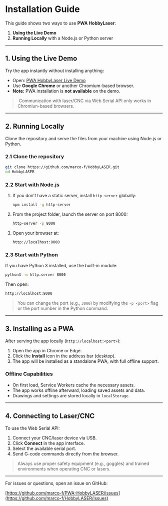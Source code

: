 # Installation Guide

This guide shows two ways to use **PWA HobbyLaser**:

1. **Using the Live Demo**
2. **Running Locally** with a Node.js or Python server

---

## 1. Using the Live Demo

Try the app instantly without installing anything:

* Open: [PWA HobbyLaser Live Demo](https://marco-f.github.io/HobbyLASER/)
* Use **Google Chrome** or another Chromium-based browser.
* **Note:** PWA installation is **not available** on the demo.

>️ Communication with laser/CNC via Web Serial API only works in Chromiun-based browsers.

---

## 2. Running Locally

Clone the repository and serve the files from your machine using Node.js or Python.

### 2.1 Clone the repository

```bash
git clone https://github.com/marco-f/HobbyLASER.git
cd HobbyLASER
```

### 2.2 Start with Node.js

1. If you don’t have a static server, install `http-server` globally:

   ```bash
   npm install -g http-server
   ```
2. From the project folder, launch the server on port 8000:

   ```bash
   http-server -p 8000
   ```
3. Open your browser at:

   ```
   http://localhost:8000
   ```

### 2.3 Start with Python

If you have Python 3 installed, use the built-in module:

```bash
python3 -m http.server 8000
```

Then open:

```bash
http://localhost:8000
```

> You can change the port (e.g., `3000`) by modifying the `-p <port>` flag or the port number in the Python command.

---

## 3. Installing as a PWA

After serving the app locally (`http://localhost:<port>`):

1. Open the app in Chrome or Edge.
2. Click the **Install** icon in the address bar (desktop).
3. The app will be installed as a standalone PWA, with full offline support.

### Offline Capabilities

* On first load, Service Workers cache the necessary assets.
* The app works offline afterward, loading saved assets and data.
* Drawings and settings are stored locally in `localStorage`.

---

## 4. Connecting to Laser/CNC

To use the Web Serial API:

1. Connect your CNC/laser device via USB.
2. Click **Connect** in the app interface.
3. Select the available serial port.
4. Send G-code commands directly from the browser.

> Always use proper safety equipment (e.g., goggles) and trained environments when operating CNC or lasers.

---

For issues or questions, open an issue on GitHub:

[https://github.com/marco-f/PWA-HobbyLASER/issues](https://github.com/marco-f/HobbyLASER/issues)
